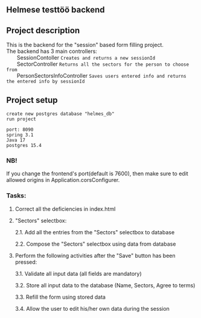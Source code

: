 ## Helmese testtöö backend

## Project description
This is the backend for the "session" based form filling project.\
The backend has 3 main controllers:\
&ensp;&ensp;&ensp;&ensp;SessionContoller
``
Creates and returns a new sessionId
``\
&ensp;&ensp;&ensp;&ensp;SectorController
``
Returns all the sectors for the person to choose from
``\
&ensp;&ensp;&ensp;&ensp;PersonSectorsInfoController
``
Saves users entered info and returns the entered info by sessionId
``


## Project setup
```
create new postgres database "helmes_db"
run project

port: 8090
spring 3.1
Java 17
postgres 15.4
```



### NB!
If you change the frontend's port(default is 7600), then make sure to edit allowed origins in Application.corsConfigurer. 



### Tasks:

1. Correct all the deficiencies in index.html

2. "Sectors" selectbox:

   2.1. Add all the entries from the "Sectors" selectbox to database

   2.2. Compose the "Sectors" selectbox using data from database

3. Perform the following activities after the "Save" button has been pressed:

   3.1. Validate all input data (all fields are mandatory)

   3.2. Store all input data to the database (Name, Sectors, Agree to terms)

   3.3. Refill the form using stored data

   3.4. Allow the user to edit his/her own data during the session